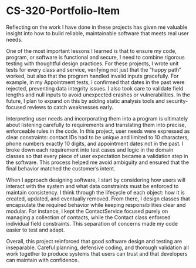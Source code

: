 # CS-320-Portfolio-Item


Reflecting on the work I have done in these projects has given me valuable insight into how to build reliable, maintainable software that meets real user needs.

One of the most important lessons I learned is that to ensure my code, program, or software is functional and secure, I need to combine rigorous testing with thoughtful design practices. For these projects, I wrote unit tests for every class and service, verifying not just that the “happy path” worked, but also that the program handled invalid inputs gracefully. For example, in my Appointment tests, I confirmed that dates in the past were rejected, preventing data integrity issues. I also took care to validate field lengths and null inputs to avoid unexpected crashes or vulnerabilities. In the future, I plan to expand on this by adding static analysis tools and security-focused reviews to catch weaknesses early.

Interpreting user needs and incorporating them into a program is ultimately about listening carefully to requirements and translating them into precise, enforceable rules in the code. In this project, user needs were expressed as clear constraints: contact IDs had to be unique and limited to 10 characters, phone numbers exactly 10 digits, and appointment dates not in the past. I broke down each requirement into test cases and logic in the domain classes so that every piece of user expectation became a validation step in the software. This process helped me avoid ambiguity and ensured that the final behavior matched the customer’s intent.

When I approach designing software, I start by considering how users will interact with the system and what data constraints must be enforced to maintain consistency. I think through the lifecycle of each object: how it is created, updated, and eventually removed. From there, I design classes that encapsulate the required behavior while keeping responsibilities clear and modular. For instance, I kept the ContactService focused purely on managing a collection of contacts, while the Contact class enforced individual field constraints. This separation of concerns made my code easier to test and adapt.

Overall, this project reinforced that good software design and testing are inseparable. Careful planning, defensive coding, and thorough validation all work together to produce systems that users can trust and that developers can maintain with confidence.
